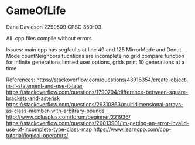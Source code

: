 # GameOfLife
Dana Davidson
2299509
CPSC 350-03

All .cpp files compile without errors

Issues:
main.cpp has segfaults at line 49 and 125
MirrorMode and Donut Mode countNeighbors fucntions are incomplete
no grid compare function for infinite generations
limited user options, grids print 10 generations at a time

References:
https://stackoverflow.com/questions/43916354/create-object-in-if-statement-and-use-it-later
https://stackoverflow.com/questions/1790704/difference-between-square-brackets-and-asterisk
https://stackoverflow.com/questions/29310863/multidimensional-arrays-as-class-member-with-arbitrary-bounds
http://www.cplusplus.com/forum/beginner/221936/
https://stackoverflow.com/questions/20013901/im-getting-an-error-invalid-use-of-incomplete-type-class-map
https://www.learncpp.com/cpp-tutorial/logical-operators/
